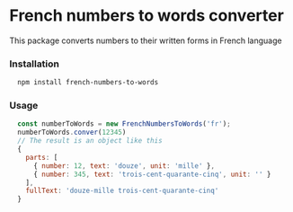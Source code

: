 # French numbers to words converter

This package converts numbers to their written forms in French language

### Installation

```bash
  npm install french-numbers-to-words
```

### Usage

```javascript
  const numberToWords = new FrenchNumbersToWords('fr');
  numberToWords.conver(12345)
  // The result is an object like this
  {
    parts: [
      { number: 12, text: 'douze', unit: 'mille' },
      { number: 345, text: 'trois-cent-quarante-cinq', unit: '' }
    ],
    fullText: 'douze-mille trois-cent-quarante-cinq'
  }
```
